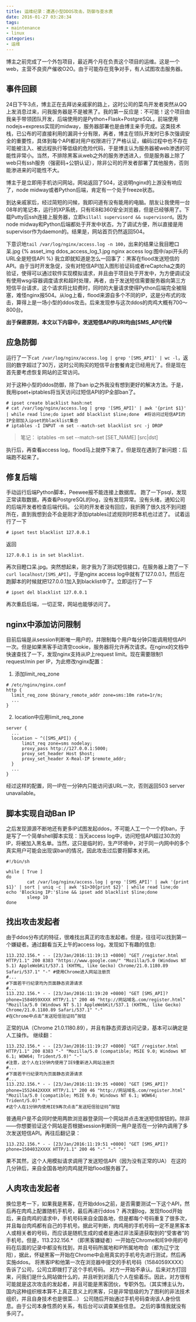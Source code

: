 ```yaml
---
title: 运维纪录：遭遇小型DDOS攻击，防御与查水表
date: 2016-01-27 03:28:34
tags:
- maintenance
- linux
categories:
- 运维
---
```


博主之前完成了一个外包项目，最近两个月在负责这个项目的运维。这是一个web，主营不良资产催收O2O。由于可能存在竞争对手，有人试图攻击服务器。

事件回顾
-------
24日下午3点，博主正在去拜访亲戚家的路上，这时公司的菜鸟开发者突然从QQ上发消息过来，问我服务器是不是被黑了。我的第一反应是：不可能！这个项目由我亲手带领团队开发，后端使用的是Python+Flask+PostgreSQL，前端使用nodejs+express实现的midway，服务器部署也是由博主亲手完成。这类技术栈，已公布的可直接利用的漏洞十分有限，再者，博主在领队开发时已多次强调安全的重要性，具体到每个API都对用户权限进行了严格认证，编码过程中也不存在可能被注入、被远程执行等低级的危险代码，于是博主认为服务器被web渗透的可能性非常小。当然，不排除黑客从web之外的服务渗透进入，但是服务器上除了web只有ssh服务（强密码+公钥认证），除非公司的开发者部署了其他服务，否则能渗进来的可能性不大。

博主于是立即用手机访问网站，网站返回了504，这说明nginx的上游没有响应了，node midway或者Python后端，肯定有一个处于freeze状态。

到达亲戚家后，经过简短的问候，我即问道有没有能用的电脑。朋友让我使用一台08年的笔记本，运行的XP系统，只有IE8和360安全浏览器，但是已经够用了。下载Putty后ssh连接上服务器，立即`killall supervisord && supervisord`。因为node midway和Python后端都处于开发中状态，为了调试方便，所以直接是用supervisor作为daemon的。结果是，网站首页仍然返回504。

下意识地`tail /var/log/nginx/access.log -n 100`，出来的结果让我目瞪口呆.jpg
{% asset_img ddos_access_log_1.jpg nginx access log:图中/api开头的URL全是短信API %}
我立即就知道是怎么一回事了：黑客在flood发送短信的API。由于当时开发急促，没有对短信API加入图形验证码或者reCaptcha之类的验证，使得可以通过软件实现模拟请求，并且由于项目处于开发中，为方便调试没有使用wsgi容器调度请求和超时处理，再者，由于发送短信需要服务器向第三方短信平台请求，这个请求将比较费时，同时的大量请求使得Python后端完全被阻塞，难怪nginx报504。从log上看，flood来源自多个不同的IP，这是分布式的攻击，算得上是一场小型的ddos攻击。后来发现参与这次ddos的肉鸡大概有700～800台。

**出于保密原则，本文以下内容中，发送短信API的URI均由[SMS_API]代替**

应急防御
------
运行了一下`cat /var/log/nginx/access.log | grep '[SMS_API]' | wc -l`，返回的数字超过了30万，这时公司购买的短信平台套餐肯定已经用光了。但是现在首先要考虑恢复网站的正常访问。

对于这种小型的ddos防御，除了ban ip之外我没有想到更好的解决方法。于是，我用ipset+iptables将当天访问过短信API的IP全部ban了。
```
# ipset create blacklist hash:net
# cat /var/log/nginx/access.log | grep '[SMS_API]' | awk '{print $1}' | while read line;do ipset add blacklist $line;done  #将访问过短信API的IP全部加入ipset的blacklist集合
# iptables -I INPUT -m set --match-set blacklist src -j DROP
```
> 笔记： iptables -m set --match-set [SET_NAME] [src|dst]

执行后，再查看access log，flood马上就停下来了。但是现在遇到了新问题：后端跑不起来了。

修复后端
-------
手动运行后端Python脚本，Peewee报不能连接上数据库。
跑了一下psql，发现正常读取数据，再查看PostgreSQL的log，没有发现异常。没有头绪，通知公司的后端开发者检查后端代码。
公司的开发者没有回应，我折腾了很久找不到问题所在，直到我想到会不会是刚才添加iptables过滤规则时把本机也过滤了。
试着运行了一下
```
# ipset test blacklist 127.0.0.1
```
返回
```
127.0.0.1 is in set blacklist.
```
再次目瞪口呆.jpg。突然想起来，刚才我为了测试短信接口，在服务器上跑了一下`curl localhost/[SMS_API]`，于是nginx access log中就有了127.0.0.1，然后在跑脚本的时候就把127.0.0.1加入到blacklist中了。立即运行了一下
```
# ipset del blacklist 127.0.0.1
```
再次重启后端，一切正常，网站也能够访问了。

nginx中添加访问限制
-----------------
目前后端是从session判断唯一用户的，并限制每个用户每分钟只能调用短信API一次。但是如果黑客手动清空cookie，服务器将允许再次请求。在nginx的文档中快速查找了一下，发现nginx支持从IP上request limit。现在需要限制1 request/min per IP，为此修改nginx配置：
1. 添加limit_req_zone
  ```
  # /etc/nginx/nginx.conf
  http {
    limit_req_zone $binary_remote_addr zone=sms:10m rate=1r/m;
    ...
  }
  ```
2. location中应用limit_req_zone
  ```
  server {
    ...
    location ~ ^([SMS_API]) {
        limit_req zone=sms nodelay;
        proxy_pass http://127.0.0.1:5000;
        proxy_set_header Host $host;
        proxy_set_header X-Real-IP $remote_addr;
    }
    ...
  }
  ```
经过这样的配置，同一IP在一分钟内只能访问该URL一次，否则返回503 server unavailable。

脚本实现自动Ban IP
----------------
之后发现源源不断地还有更多IP试图发起ddos，不可能人工一个一个的ban，于是写了一个简单shell脚本实现：当天access log中，访问短信API超过30次的IP，将被加入黑名单。当然，这只是临时的，生产环境中，对于同一内网中的多个真实用户可能会出现误ban的情况，因此攻击过后要将脚本关闭。
``` shell
#!/bin/sh

while [ True ]
do
        cat /var/log/nginx/access.log | grep '[SMS_API]' | awk '{print $1}' | sort | uniq -c | awk '$1>30{print $2}' | while read line;do echo 'Blocking IP:'$line && ipset add blacklist $line;done
        sleep 10
done
```

找出攻击发起者
-----------
由于ddos分布式的特征，很难找出真正的攻击发起者。但是，往往可以找到第一个嫌疑者。通过翻看当天上午的access log，发现如下有趣的信息:
```
113.232.156.* - - [23/Jan/2016:11:19:13 +0800] "GET /register.html HTTP/1.1" 200 8383 "https://www.google.com/" "Mozilla/5.0 (Windows NT 5.1) AppleWebKit/537.1 (KHTML, like Gecko) Chrome/21.0.1180.89 Safari/537.1" "-" #使用Chrome进入网站注册页
#...
#下面若干行纪录均为页面静态资源请求
#...
113.232.156.* - - [23/Jan/2016:11:19:20 +0800] "GET [SMS_API]?phone=1584059XXXX HTTP/1.1" 200 46 "http://网站域名.com/register.html" "Mozilla/5.0 (Windows NT 5.1) AppleWebKit/537.1 (KHTML, like Gecko) Chrome/21.0.1180.89 Safari/537.1" "-"
#在Chrome中点击“发送短信验证码”按钮
```
正常的UA（Chrome 21.0.1180.89），并且有静态资源访问记录，基本可以确定是人工操作。
继续翻：
```
113.232.156.* - - [23/Jan/2016:11:19:27 +0800] "GET /register.html HTTP/1.1" 200 8383 "-" "Mozilla/5.0 (compatible; MSIE 9.0; Windows NT 6.1; WOW64; Trident/5.0)" "-"
#注意，这个人在1分钟内使用了IE9重新进入网站注册页
#...
#下面若干行纪录均为页面静态资源请求
#...
113.232.156.* - - [23/Jan/2016:11:19:35 +0800] "GET [SMS_API]?phone=1552442XXXX HTTP/1.1" 200 46 "http://网站域名.com/register.html" "Mozilla/5.0 (compatible; MSIE 9.0; Windows NT 6.1; WOW64; Trident/5.0)" "-"
#这个人在1分钟内使用IE9再次点击“发送短信验证码”按钮
```
普通用户是不会同时使用两款浏览器登录同一个网站并点击发送短信按钮的。除非——你想要验证这个网站是否根据session判断同一用户是否在一分钟内调用了多次发送短信API。再往后翻记录：
```
113.232.156.* - - [23/Jan/2016:11:19:51 +0800] "GET [SMS_API]?phone=1504032XXXX HTTP/1.1" 200 46 "-" "-" "-"
```
果不其然，这个人用模拟请求调用了发送短信API（因为没有正常的UA）
在这的几分钟后，来自全国各地的肉鸡就开始flood服务器了。

人肉攻击发起者
------------
换位思考一下，如果我是黑客，在开始ddos之前，是否需要测试一下这个API，然后再在肉鸡上配置随机手机号，最后再进行ddos？
再次翻log，发现flood开始后，来自肉鸡的请求中，手机号码来自全国各地，但是都每个号码重复了很多次，并且每台肉鸡都有自己的手机号。据此可判断，肉鸡用的手机号码一定不是黑客本人或相关者的号码，而应该是随机生成的或者是通过非法渠道获取到的“受害者”的手机号。但是，113.232.156.* （即黑客嫌疑者）一开始在Chrome和IE9中用的号码在后面的记录中都没有找到，并且号码所属地和IP所属地吻合（都为辽宁沈阳），据此，怀疑黑客一开始在Chrome中会用真实的手机号先进行测试，然后再实施ddos。
将黑客IP和他第一次在浏览器中提交的手机号码（1584059XXXX）告诉了公司，公司立即拨打了这个手机号码。
对方一开始不承认。后来对方打回来，问我们是什么网站做什么的，并且听到对面几个人在偷着乐。因此，对方很有可能就是这次攻击的发起者，并且可能是黑客团伙，专职外包。（其实博主认为，国内这种组织根本算不上真正意义上的黑客，只是非常低级的为了图利的非法技术组织，并且自身技术也是很菜...）
公司随后开始通过手机号码查询该人身份信息。由于公司本身性质的关系，有后台可以调查某些信息。
之后的事情我就没有多问了。
